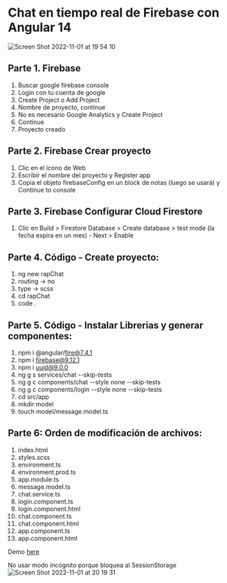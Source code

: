 # Chat en tiempo real de Firebase con Angular 14

![Screen Shot 2022-11-01 at 19 54 10](https://user-images.githubusercontent.com/54446713/199315193-2fa7c67c-a1ba-4b9f-952f-5ffc1a2041c0.png)

## Parte 1. Firebase
1. Buscar google firebase console
2. Login con tu cuenta de google
3. Create Project o Add Project
4. Nombre de proyecto, continue
5. No es necesario Google Analytics y Create Project
6. Continue
7. Proyecto creado

## Parte 2. Firebase Crear proyecto
1. Clic en el ícono de Web
2. Escribir el nombre del proyecto y Register app
3. Copia el objeto firebaseConfig en un block de notas (luego se usará) y Continue to console

## Parte 3. Firebase Configurar Cloud Firestore
1. Clic en Build > Firestore Database > Create database > test mode (la fecha expira en un mes) - Next > Enable

## Parte 4. Código - Create proyecto:
1. ng new rapChat 
2. routing -> no 
3. type -> scss
4. cd rapChat
5. code .

## Parte 5. Código - Instalar Librerias y generar componentes:
1. npm i @angular/fire@7.4.1
2. npm i firebase@9.12.1
3. npm i uuid@9.0.0
4. ng g s services/chat --skip-tests 
5. ng g c components/chat --style none --skip-tests 
6. ng g c components/login --style none --skip-tests 
7. cd src/app
8. mkdir model
9. touch model/message.model.ts

## Parte 6: Orden de modificación de archivos:
1. index.html
2. styles.scss
3. environment.ts
4. environment.prod.ts
5. app.module.ts
6. message.model.ts
7. chat.service.ts
8. login.component.ts
9. login.component.html
10. chat.component.ts
11. chat.component.html
12. app.component.ts
13. app.component.html

Demo [here](https://codesandbox.io/p/github/SaulDev09/rapidita-chatFirebaseAngular14/draft/objective-wind?file=%2FREADME.md&workspace=%257B%2522activeFileId%2522%253A%2522cl9ykqg8b000wlrht2pq79phu%2522%252C%2522openFiles%2522%253A%255B%2522%252FREADME.md%2522%255D%252C%2522sidebarPanel%2522%253A%2522EXPLORER%2522%252C%2522gitSidebarPanel%2522%253A%2522COMMIT%2522%252C%2522sidekickItems%2522%253A%255B%257B%2522key%2522%253A%2522cl9yl5g25000i3b6gnlgmz74g%2522%252C%2522type%2522%253A%2522PROJECT_SETUP%2522%252C%2522isMinimized%2522%253Atrue%257D%252C%257B%2522type%2522%253A%2522PREVIEW%2522%252C%2522taskId%2522%253A%2522start%2522%252C%2522port%2522%253A4200%252C%2522key%2522%253A%2522cl9yl5wzj005c3b6g2ll9jwg6%2522%252C%2522isMinimized%2522%253Afalse%257D%252C%257B%2522type%2522%253A%2522TASK_LOG%2522%252C%2522taskId%2522%253A%2522start%2522%252C%2522key%2522%253A%2522cl9ykrnvf005v3b6h3vb2zr5h%2522%252C%2522isMinimized%2522%253Afalse%257D%255D%257D)

No usar modo incógnito porque bloquea al SessionStorage
![Screen Shot 2022-11-01 at 20 19 31](https://user-images.githubusercontent.com/54446713/199319986-d6e7b1bc-cafe-4676-9d21-89ed59a0252f.png)


